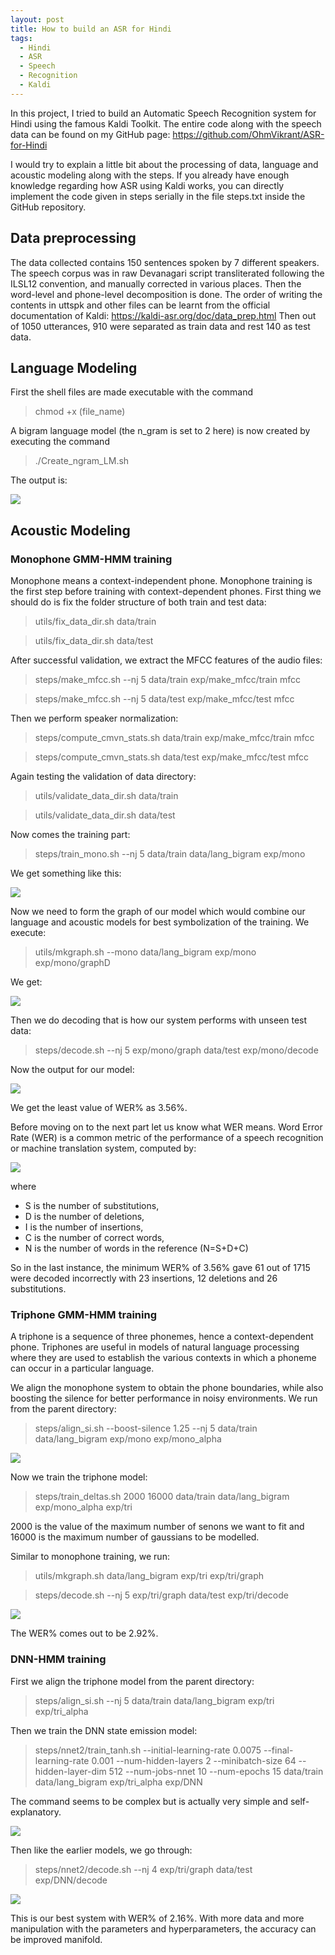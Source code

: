```yaml
---
layout: post
title: How to build an ASR for Hindi
tags:
  - Hindi
  - ASR
  - Speech
  - Recognition
  - Kaldi
---
```


In this project, I tried to build an Automatic Speech Recognition system for Hindi using the famous Kaldi Toolkit. The entire code along with the speech data can be found on my GitHub page: https://github.com/OhmVikrant/ASR-for-Hindi 

I would try to explain a little bit about the processing of data, language and acoustic modeling along with the steps. If you already have enough knowledge regarding how ASR using Kaldi works, you can directly implement the code given in steps serially in the file steps.txt inside the GitHub repository.

## Data preprocessing
The data collected contains 150 sentences spoken by 7 different speakers. The speech corpus was in raw Devanagari script transliterated following the ILSL12 convention, and manually corrected in various places. Then the word-level and phone-level decomposition is done. The order of writing the contents in uttspk and other files can be learnt from the official documentation of Kaldi: https://kaldi-asr.org/doc/data_prep.html Then out of 1050 utterances, 910 were separated as train data and rest 140 as test data.

## Language Modeling

First the shell files are made executable with the command

>chmod +x (file_name)

A bigram language model (the n_gram is set to 2 here) is now created by executing the command

>./Create_ngram_LM.sh

The output is: 

![](../pics/step2.png)

## Acoustic Modeling

### Monophone GMM-HMM training

Monophone means a context-independent phone. Monophone training is the first step before training with context-dependent phones.
First thing we should do is fix the folder structure of both train and test data:

> utils/fix_data_dir.sh data/train

> utils/fix_data_dir.sh data/test

After successful validation, we extract the MFCC features of the audio files:

> steps/make_mfcc.sh --nj 5 data/train exp/make_mfcc/train mfcc

> steps/make_mfcc.sh --nj 5 data/test exp/make_mfcc/test mfcc

Then we perform speaker normalization:

> steps/compute_cmvn_stats.sh data/train exp/make_mfcc/train mfcc

> steps/compute_cmvn_stats.sh data/test exp/make_mfcc/test mfcc

Again testing the validation of data directory:

> utils/validate_data_dir.sh data/train

> utils/validate_data_dir.sh data/test

Now comes the training part:

> steps/train_mono.sh --nj 5 data/train data/lang_bigram exp/mono

We get something like this:

![](../pics/step11.png)

Now we need to form the graph of our model which would combine our language and acoustic models for best symbolization of the training. We execute:

> utils/mkgraph.sh --mono data/lang_bigram exp/mono exp/mono/graphD

We get:

![](../pics/step12.png)

Then we do decoding that is how our system performs with unseen test data:

> steps/decode.sh --nj 5 exp/mono/graph data/test exp/mono/decode

Now the output for our model:

![](../pics/step15.png)

We get the least value of WER% as 3.56%.

Before moving on to the next part let us know what WER means. Word Error Rate (WER) is a common metric of the performance of a speech recognition or machine translation system, computed by:

![](../pics/WER.png)

where
* S is the number of substitutions,
* D is the number of deletions,
* I is the number of insertions,
* C is the number of correct words,
* N is the number of words in the reference (N=S+D+C)

So in the last instance, the minimum WER% of 3.56% gave 61 out of 1715 were decoded incorrectly with 23 insertions, 12 deletions and 26 substitutions.

### Triphone GMM-HMM training

A triphone is a sequence of three phonemes, hence a context-dependent phone. Triphones are useful in models of natural language processing where they are used to establish the various contexts in which a phoneme can occur in a particular language.

We align the monophone system to obtain the phone boundaries, while also boosting the silence for better performance in noisy environments. We run from the parent directory:

> steps/align_si.sh --boost-silence 1.25 --nj 5 data/train data/lang_bigram exp/mono exp/mono_alpha

![](../pics/step17.png)

Now we train the triphone model:

> steps/train_deltas.sh 2000 16000 data/train data/lang_bigram exp/mono_alpha exp/tri

2000 is the value of the maximum number of senons we want to fit and 16000 is the maximum number of gaussians to be modelled.

Similar to monophone training, we run:

> utils/mkgraph.sh data/lang_bigram exp/tri exp/tri/graph

> steps/decode.sh --nj 5 exp/tri/graph data/test exp/tri/decode

![](../pics/step22.png)

The WER% comes out to be 2.92%.

### DNN-HMM training  

First we align the triphone model from the parent directory:

> steps/align_si.sh --nj 5 data/train data/lang_bigram exp/tri exp/tri_alpha

Then we train the DNN state emission model:

> steps/nnet2/train_tanh.sh --initial-learning-rate 0.0075 --final-learning-rate 0.001 --num-hidden-layers 2 --minibatch-size 64 --hidden-layer-dim 512 --num-jobs-nnet 10 --num-epochs 15 data/train data/lang_bigram exp/tri_alpha exp/DNN

The command seems to be complex but is actually very simple and self-explanatory.

![](../pics/step25.png)

Then like the earlier models, we go through:

> steps/nnet2/decode.sh --nj 4 exp/tri/graph data/test exp/DNN/decode

![](../pics/step28.png)

This is our best system with WER% of 2.16%. With more data and more manipulation with the parameters and hyperparameters, the accuracy can be improved manifold.
